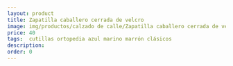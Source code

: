 ```yaml
---
layout: product
title: Zapatilla caballero cerrada de velcro 
image: img/productos/calzado de calle/Zapatilla caballero cerrada de velcro =40= cutillas ortopedia azul marino marrón clásicos.webp
price: 40
tags:  cutillas ortopedia azul marino marrón clásicos
description: 
order: 0
---
```

